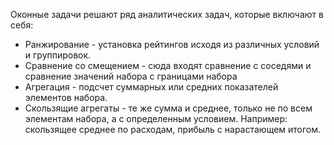 Оконные задачи решают ряд аналитических задач, которые включают в себя:
- Ранжирование - установка рейтингов исходя из различных условий и группировок.
- Сравнение со смещением - сюда входят сравнение с соседями и сравнение значений набора с границами набора
- Агрегация - подсчет суммарных или средних показателей элементов набора.
- Скользящие агрегаты - те же сумма и среднее, только не по всем элементам набора, а с определенным условием. Например: скользящее среднее по расходам, прибыль с нарастающем итогом.